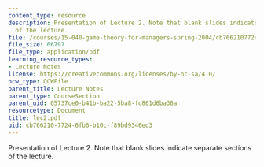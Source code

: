 ```yaml
---
content_type: resource
description: Presentation of Lecture 2. Note that blank slides indicate separate sections
  of the lecture.
file: /courses/15-040-game-theory-for-managers-spring-2004/cb76621077246fb6b10cf89bd9346ed3_lec2.pdf
file_size: 66797
file_type: application/pdf
learning_resource_types:
- Lecture Notes
license: https://creativecommons.org/licenses/by-nc-sa/4.0/
ocw_type: OCWFile
parent_title: Lecture Notes
parent_type: CourseSection
parent_uid: 05737ce0-b41b-ba22-5ba8-fd861d6ba36a
resourcetype: Document
title: lec2.pdf
uid: cb766210-7724-6fb6-b10c-f89bd9346ed3
---
```

Presentation of Lecture 2. Note that blank slides indicate separate sections of the lecture.